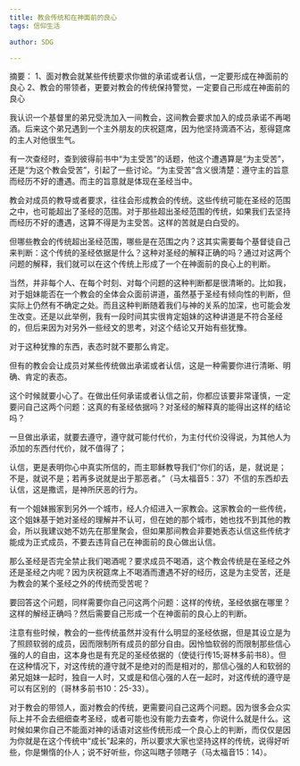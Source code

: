 ```yaml
---
title: 教会传统和在神面前的良心
tags: 信仰生活

author: SDG

---
```



摘要：
1、面对教会就某些传统要求你做的承诺或者认信，一定要形成在神面前的良心
2、教会的带领者，更要对教会的传统保持警觉，一定要自己形成在神面前的良心

我认识一个基督里的弟兄受洗加入一间教会，这间教会要求加入的成员承诺不再喝酒。后来这个弟兄遇到一个主外朋友的庆祝筵席，因为他坚持滴酒不沾，惹得筵席的主人对他很生气。

有一次查经时，查到彼得前书中“为主受苦”的话题，他这个遭遇算是“为主受苦”，还是“为这个教会受苦”，引起了一些讨论。“为主受苦”含义很清楚：遵守主的旨意而经历不好的遭遇。而主的旨意就是体现在圣经当中。

教会对成员的教导或者要求，往往会形成教会的传统。这些传统可能在圣经的范围之中，也可能超出了圣经的范围。对于那些超出圣经范围的传统，如果我们去坚持而经历不好的遭遇，这算不得是为主受苦。这样的苦就是白白受的。

但哪些教会的传统超出圣经范围，哪些是在范围之内？这其实需要每个基督徒自己来判断：这个传统的圣经依据是什么？这种对圣经的解释正确的吗？通过对这两个问题的解释，我们就可以在这个传统上形成了一个在神面前的良心上的判断。

当然，并非每个人、在每个时刻、对每个问题的这种判断都是很清晰的。比如我，对于姐妹能否在一个教会的全体会众面前讲道，虽然基于圣经有倾向性的判断，但实际上仍然有不确定之处。而且这种判断随着我们与神的关系的加深，也可能会发生改变。还是以此举例，我有一段时间其实很肯定姐妹的这种讲道是不符合圣经的，但后来因为对另外一些经文的思考，对这个结论又开始有些犹豫。

对于这种犹豫的东西，表态时就不要那么肯定。

但有的教会会让成员对某些传统做出承诺或者认信，这是一种需要你进行清晰、明确、肯定的表态。

这个时候就要小心了。在做出任何承诺或者认信之前，你都应该要非常谨慎，一定要问自己这两个问题：这真的有圣经依据吗？对圣经的解释真的能得出这样的结论吗？

一旦做出承诺，就要去遵守，遵守就可能付代价，为主付代价没得说，为其他人为添加的东西付代价，就不值得了；

认信，更是表明你心中真实所信的，而主耶稣教导我们“你们的话，是，就说是；不是，就说不是；若再多说就是出于那恶者。”（马太福音5：37）不信的东西却去认信，这是撒谎，是神所厌恶的行为。

有一个姐妹搬家到另外一个城市，经人介绍进入一家教会。这家教会的一些传统，这个姐妹基于她对圣经的理解并不认可，但在她的那个城市，她也找不到其他的教会，所以我建议她不妨先在那里聚会，但如果那间教会非要她表态认信这些传统才能成为正式成员，不要去违背自己在神面前的良心做出认信。

那么圣经是否完全禁止我们喝酒呢？要求成员不喝酒，这个教会传统是在圣经之外还是圣经之内呢？因为庆祝筵席上不喝酒而遭遇不好的经历，这是为主受苦，还是为教会的某个圣经之外的传统而受苦呢？

要回答这个问题，同样需要你自己问这两个问题：这样的传统，圣经依据在哪里？这样的解经正确吗？然后需要自己形成一个在神面前的良心上的判断。

注意有些时候，教会的一些传统虽然并没有什么明显的圣经依据，但是其设立是为了照顾软弱的成员，因而限制所有成员的部分自由。因怜恤软弱的而限制那些信心强的人的自由，这本身也是有充足的圣经依据的（使徒行传15;哥林多前书8）。但在这种情况下，对这传统的遵守就不是绝对的而是相对的，那信心强的人和软弱的弟兄姐妹一起时，独自一人时，又或是和信心强的人在一起时，对这传统的遵守是可以有区别的（哥林多前书10：25-33）。

对于教会的带领人，面对教会的传统，更需要问自己这两个问题。因为很多会众实际上并不会去细细查考圣经，或者可能也没有能力去查考，你说什么就是什么。这时候如果你自己不能面对神的话语对这些传统形成一个良心上的判断，而仅仅是因为你就是在这个传统中“成长”起来的，所以要求大家也坚持这样的传统，说得好听些，你是懒惰的仆人；说不好听些，你这叫瞎子领瞎子（马太福音15：14）。